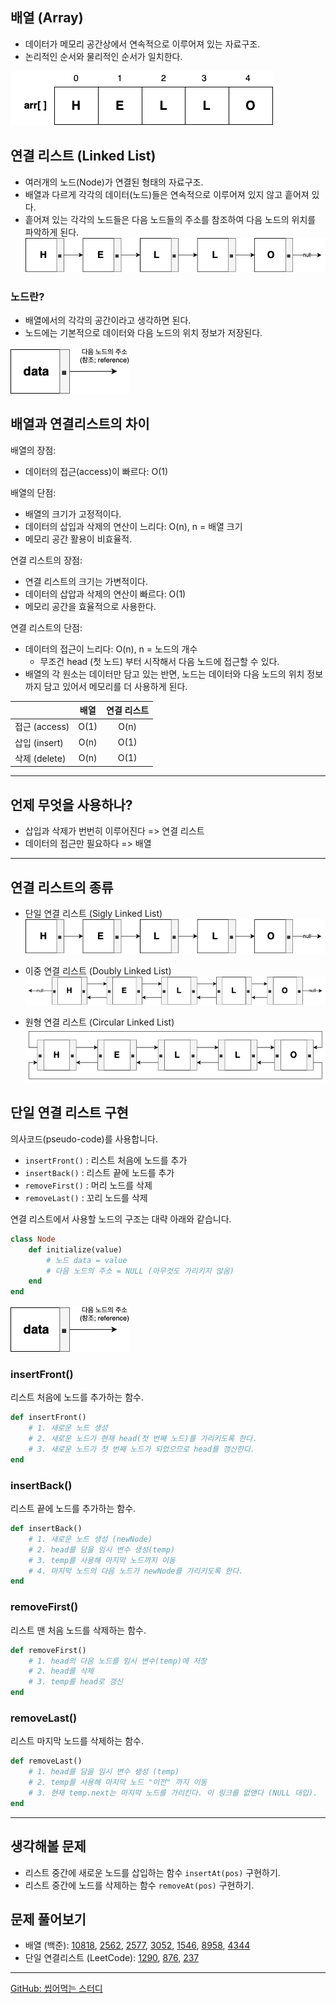 
## 배열 (Array)
- 데이터가 메모리 공간상에서 연속적으로 이루어져 있는 자료구조.
- 논리적인 순서와 물리적인 순서가 일치한다.

![array](/assets/images/studygroup/week1/array1.png)

## 연결 리스트 (Linked List)
- 여러개의 노드(Node)가 연결된 형태의 자료구조.
- 배열과 다르게 각각의 데이터(노드)들은 연속적으로 이루어져 있지 않고 흩어져 있다.
- 흩어져 있는 각각의 노드들은 다음 노드들의 주소를 참조하여 다음 노드의 위치를 파악하게 된다.	
![singly linked list](/assets/images/studygroup/week1/slist1.png)

### 노드란?
- 배열에서의 각각의 공간이라고 생각하면 된다.
- 노드에는 기본적으로 데이터와 다음 노드의 위치 정보가 저장된다.

![node](/assets/images/studygroup/week1/node1.png)

## 배열과 연결리스트의 차이
배열의 장점:
- 데이터의 접근(access)이 빠르다: O(1)

배열의 단점:
- 배열의 크기가 고정적이다.
- 데이터의 삽입과 삭제의 연산이 느리다: O(n), n = 배열 크기
- 메모리 공간 활용이 비효율적.

연결 리스트의 장점:
- 연결 리스트의 크기는 가변적이다.
- 데이터의 삽압과 삭제의 연산이 빠르다: O(1)
- 메모리 공간을 효율적으로 사용한다.

연결 리스트의 단점:
- 데이터의 접근이 느리다: O(n), n = 노드의 개수
	- 무조건 head (첫 노드) 부터 시작해서 다음 노드에 접근할 수 있다.
- 배열의 각 원소는 데이터만 담고 있는 반면, 노드는 데이터와 다음 노드의 위치 정보까지 담고 있어서 메모리를 더 사용하게 된다.

|  | 배열 | 연결 리스트 |
|---|:---:|:---:|
| 접근 (access) | O(1) | O(n) |
| 삽입 (insert) | O(n) | O(1) |
| 삭제 (delete) | O(n) | O(1) |

---

## 언제 무엇을 사용하나?
- 삽입과 삭제가 번번히 이루어진다 => 연결 리스트
- 데이터의 접근만 필요하다 => 배열

---

## 연결 리스트의 종류
- 단일 연결 리스트 (Sigly Linked List)
![singly linked list](/assets/images/studygroup/week1/slist1.png)

- 이중 연결 리스트 (Doubly Linked List)
![doubly linked list](/assets/images/studygroup/week1/dlist1.png)

- 원형 연결 리스트 (Circular Linked List)
![circular linked list](/assets/images/studygroup/week1/cdlist1.png)

## 단일 연결 리스트 구현 
의사코드(pseudo-code)를 사용합니다.

- `insertFront()` : 리스트 처음에 노드를 추가
- `insertBack()` : 리스트 끝에 노드를 추가
- `removeFirst()` : 머리 노드를 삭제
- `removeLast()` : 꼬리 노드를 삭제

연결 리스트에서 사용할 노드의 구조는 대략 아래와 같습니다.
```rb
class Node
	def initialize(value)
		# 노드 data = value
		# 다음 노드의 주소 = NULL (아무것도 가리키지 않음)
	end
end
```
![node](/assets/images/studygroup/week1/node1.png)

### insertFront()
리스트 처음에 노드를 추가하는 함수.

```rb
def insertFront() 
	# 1. 새로운 노드 생성
	# 2. 새로운 노드가 현재 head(첫 번째 노드)를 가리키도록 한다.
	# 3. 새로운 노드가 첫 번째 노드가 되었으므로 head를 갱신한다.
end
```

### insertBack()
리스트 끝에 노드를 추가하는 함수.

```rb
def insertBack() 
	# 1. 새로운 노드 생성 (newNode)
	# 2. head를 담을 임시 변수 생성(temp)
	# 3. temp를 사용해 마지막 노드까지 이동
	# 4. 마지막 노드의 다음 노드가 newNode를 가리키도록 한다.
end
```

### removeFirst()
리스트 맨 처음 노드를 삭제하는 함수.

```rb
def removeFirst() 
	# 1. head의 다음 노드를 임시 변수(temp)에 저장
	# 2. head를 삭제
	# 3. temp를 head로 갱신
end
```

### removeLast()
리스트 마지막 노드를 삭제하는 함수.

```rb
def removeLast() 
	# 1. head를 담을 임시 변수 생성 (temp)
	# 2. temp를 사용해 마지막 노드 "이전" 까지 이동
	# 3. 현재 temp.next는 마지막 노드를 가리킨다. 이 링크를 없앤다 (NULL 대입).
end
```

---

## 생각해볼 문제
- 리스트 중간에 새로운 노드를 삽입하는 함수 `insertAt(pos)` 구현하기.
- 리스트 중간에 노드를 삭제하는 함수 `removeAt(pos)` 구현하기.

## 문제 풀어보기
- 배열 (백준): [10818](https://www.acmicpc.net/problem/10818), [2562](https://www.acmicpc.net/problem/2562), [2577](https://www.acmicpc.net/problem/2577), [3052](https://www.acmicpc.net/problem/3052), [1546](https://www.acmicpc.net/problem/1546), [8958](https://www.acmicpc.net/problem/8958), [4344](https://www.acmicpc.net/problem/4344)
- 단일 연결리스트 (LeetCode): [1290](https://leetcode.com/problems/convert-binary-number-in-a-linked-list-to-integer/), [876](https://leetcode.com/problems/middle-of-the-linked-list/), [237](https://leetcode.com/problems/delete-node-in-a-linked-list/)

---

[GitHub: 씹어먹는 스터디](https://github.com/devouring-algorithm-ds)